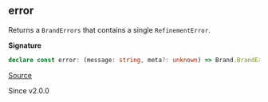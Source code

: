 ## error

Returns a `BrandErrors` that contains a single `RefinementError`.

**Signature**

```ts
declare const error: (message: string, meta?: unknown) => Brand.BrandErrors
```

[Source](https://github.com/Effect-TS/effect/tree/main/packages/effect/src/Brand.ts#L173)

Since v2.0.0